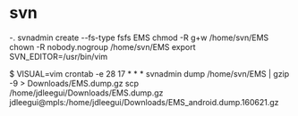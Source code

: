 # svn

-. svnadmin create --fs-type fsfs EMS
   chmod -R g+w /home/svn/EMS
   chown -R nobody.nogroup /home/svn/EMS
   export SVN_EDITOR=/usr/bin/vim
   
$ VISUAL=vim crontab -e
28 17 * * * svnadmin dump /home/svn/EMS | gzip -9 > Downloads/EMS.dump.gz
scp /home/jdleegui/Downloads/EMS.dump.gz jdleegui@mpls:/home/jdleegui/Downloads/EMS_android.dump.160621.gz
